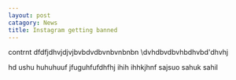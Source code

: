 ```yaml
---
layout: post
catagory: News
title: Instagram getting banned
---
```

contrnt
dfdfjdhvjdjvjbvbdvdbvnbvnbnbn
\dvhdbvdbvhbdhvbd'dhvhj

hd ushu huhuhuuf jfuguhfufdhfhj ihih ihhkjhnf sajsuo sahuk  sahil 